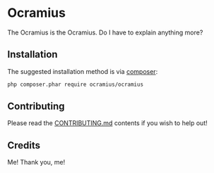 # Ocramius

The Ocramius is the Ocramius. Do I have to explain anything more?

## Installation

The suggested installation method is via [composer](https://getcomposer.org/):

```sh
php composer.phar require ocramius/ocramius
```

## Contributing

Please read the [CONTRIBUTING.md](CONTRIBUTING.md) contents if you
wish to help out!

## Credits

Me! Thank you, me!

